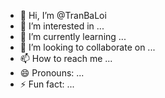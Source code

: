 - 👋 Hi, I’m @TranBaLoi
- 👀 I’m interested in ...
- 🌱 I’m currently learning ...
- 💞️ I’m looking to collaborate on ...
- 📫 How to reach me ...
- 😄 Pronouns: ...
- ⚡ Fun fact: ...

<!---
TranBaLoi/TranBaLoi is a ✨ special ✨ repository because its `README.md` (this file) appears on your GitHub profile.
You can click the Preview link to take a look at your changes.
--->

